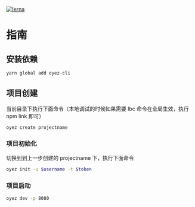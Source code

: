 [![lerna](https://img.shields.io/badge/maintained%20with-lerna-cc00ff.svg)](https://lerna.js.org/)

# 指南

## 安装依赖

```sh
yarn global add oyez-cli
```

## 项目创建

当前目录下执行下面命令（本地调试的时候如果需要 lbc 命令在全局生效，执行 npm link 即可）

```sh
oyez create projectname
```

### 项目初始化

切换到到上一步创建的 projectname 下，执行下面命令

```sh
oyez init -u $username -t $token
```

### 项目启动

```sh
oyez dev -p 8080
```
